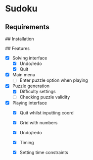 # Sudoku

## Requirements

## Installation

## Features

- [x] Solving interface
  - [x] Undo/redo
  - [x] Quit
- [x] Main menu
    - [ ] Enter puzzle option when playing
- [x] Puzzle generation
  - [x] Difficulty settings
  - [ ] Checking puzzle validity
- [x] Playing interface
  - [x] Quit whilst inputting coord
  - [x] Grid with numbers
  - [x] Undo/redo
  - [x] Timing
  - [x] Setting time constraints

